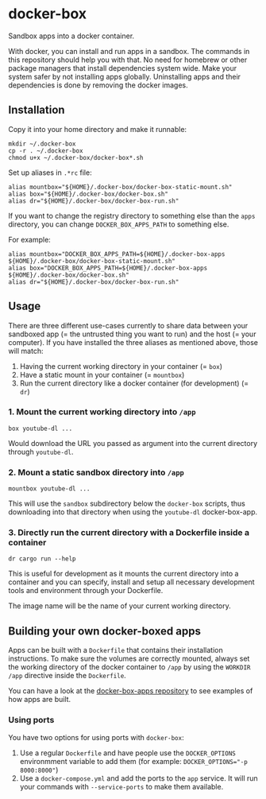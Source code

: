 # docker-box

Sandbox apps into a docker container.

With docker, you can install and run apps in a sandbox. The commands in this
repository should help you with that. No need for homebrew or other package
managers that install dependencies system wide. Make your system safer by not
installing apps globally. Uninstalling apps and their dependencies is done by
removing the docker images.

## Installation

Copy it into your home directory and make it runnable:

```
mkdir ~/.docker-box
cp -r . ~/.docker-box
chmod u+x ~/.docker-box/docker-box*.sh
```

Set up aliases in `.*rc` file:

```
alias mountbox="${HOME}/.docker-box/docker-box-static-mount.sh"
alias box="${HOME}/.docker-box/docker-box.sh"
alias dr="${HOME}/.docker-box/docker-box-run.sh"
```

If you want to change the registry directory to something else than the `apps`
directory, you can change `DOCKER_BOX_APPS_PATH` to something else.

For example:

```
alias mountbox="DOCKER_BOX_APPS_PATH=${HOME}/.docker-box-apps ${HOME}/.docker-box/docker-box-static-mount.sh"
alias box="DOCKER_BOX_APPS_PATH=${HOME}/.docker-box-apps ${HOME}/.docker-box/docker-box.sh"
alias dr="${HOME}/.docker-box/docker-box-run.sh"
```

## Usage

There are three different use-cases currently to share data between your
sandboxed app (= the untrusted thing you want to run) and the host (= your
computer). If you have installed the three aliases as mentioned above, those
will match:

1. Having the current working directory in your container (= `box`)
2. Have a static mount in your container (= `mountbox`)
3. Run the current directory like a docker container (for development) (= `dr`)

### 1. Mount the current working directory into `/app`

```
box youtube-dl ...
```

Would download the URL you passed as argument into the current directory
through `youtube-dl`.

### 2. Mount a static sandbox directory into `/app`

```
mountbox youtube-dl ...
```

This will use the `sandbox` subdirectory below the `docker-box` scripts, thus
downloading into that directory when using the `youtube-dl` docker-box-app.

### 3. Directly run the current directory with a Dockerfile inside a container

```
dr cargo run --help
```

This is useful for development as it mounts the current directory into a
container and you can specify, install and setup all necessary development
tools and environment through your Dockerfile.

The image name will be the name of your current working directory.

## Building your own docker-boxed apps

Apps can be built with a `Dockerfile` that contains their installation
instructions. To make sure the volumes are correctly mounted, always set the
working directory of the docker container to `/app` by using the `WORKDIR /app`
directive inside the `Dockerfile`.

You can have a look at the [docker-box-apps
repository](https://github.com/compose-us-research/docker-box-apps) to see
examples of how apps are built.

### Using ports

You have two options for using ports with `docker-box`:

1. Use a regular `Dockerfile` and have people use the `DOCKER_OPTIONS`
   environmment variable to add them (for example: `DOCKER_OPTIONS="-p 8000:8000"`)
2. Use a `docker-compose.yml` and add the ports to the `app` service. It will
   run your commands with `--service-ports` to make them available.

